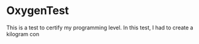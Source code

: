 # OxygenTest
This is a test to certify my programming level. In this test, I had to create a kilogram con           
